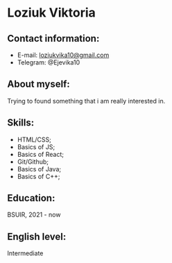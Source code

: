 # Loziuk Viktoria
## Contact information:

* E-mail: loziukvika10@gmail.com
* Telegram: @Ejevika10

## About myself:
Trying to found something that i am really interested in.

## Skills:

* HTML/CSS;
* Basics of JS;
* Basics of React;
* Git/Github;
* Basics of Java;
* Basics of C++;

## Education:
BSUIR, 2021 - now

## English level:
Intermediate


